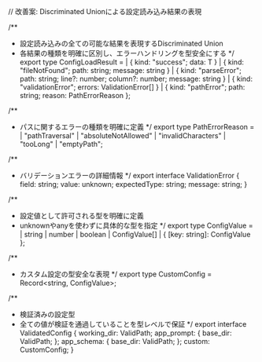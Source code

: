 // 改善案: Discriminated Unionによる設定読み込み結果の表現

/**
 * 設定読み込みの全ての可能な結果を表現するDiscriminated Union
 * 各結果の種類を明確に区別し、エラーハンドリングを型安全にする
 */
export type ConfigLoadResult<T> = 
  | { kind: "success"; data: T }
  | { kind: "fileNotFound"; path: string; message: string }
  | { kind: "parseError"; path: string; line?: number; column?: number; message: string }
  | { kind: "validationError"; errors: ValidationError[] }
  | { kind: "pathError"; path: string; reason: PathErrorReason };

/**
 * パスに関するエラーの種類を明確に定義
 */
export type PathErrorReason = 
  | "pathTraversal"
  | "absoluteNotAllowed" 
  | "invalidCharacters"
  | "tooLong"
  | "emptyPath";

/**
 * バリデーションエラーの詳細情報
 */
export interface ValidationError {
  field: string;
  value: unknown;
  expectedType: string;
  message: string;
}

/**
 * 設定値として許可される型を明確に定義
 * unknownやanyを使わずに具体的な型を指定
 */
export type ConfigValue = 
  | string
  | number
  | boolean
  | ConfigValue[]
  | { [key: string]: ConfigValue };

/**
 * カスタム設定の型安全な表現
 */
export type CustomConfig = Record<string, ConfigValue>;

/**
 * 検証済みの設定型
 * 全ての値が検証を通過していることを型レベルで保証
 */
export interface ValidatedConfig {
  working_dir: ValidPath;
  app_prompt: {
    base_dir: ValidPath;
  };
  app_schema: {
    base_dir: ValidPath;
  };
  custom: CustomConfig;
}
